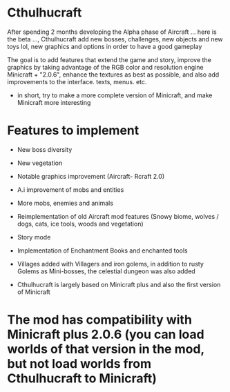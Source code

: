 # Cthulhucraft
After spending 2 months developing the Alpha phase of Aircraft ... here is the beta ..., Cthulhucraft add new bosses, challenges, new objects and new toys lol, new graphics and options in order to have a good gameplay

The goal is to add features that extend the game and story, improve the graphics by taking advantage of the RGB color and resolution engine Minicraft + "2.0.6", enhance the textures as best as possible, and also add improvements to the interface. texts, menus. etc.

- in short, try to make a more complete version of Minicraft, and make Minicraft more interesting



# Features to implement
- New boss diversity
- New vegetation
- Notable graphics improvement (Aircraft- Rcraft 2.0)
- A.i improvement of mobs and entities
- More mobs, enemies and animals
- Reimplementation of old Aircraft mod features (Snowy biome, wolves / dogs, cats, ice tools, woods and vegetation)
- Story mode
- Implementation of Enchantment Books and enchanted tools
- Villages added with Villagers and iron golems, in addition to rusty Golems as Mini-bosses, the celestial dungeon was also added


- Cthulhucraft is largely based on Minicraft plus and also the first version of Minicraft

# The mod has compatibility with Minicraft plus 2.0.6 (you can load worlds of that version in the mod, but not load worlds from Cthulhucraft to Minicraft)
